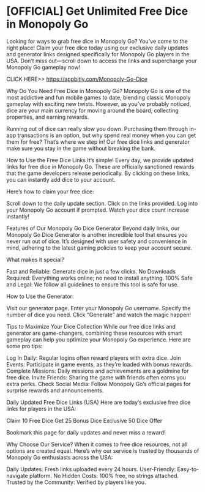 # [OFFICIAL] Get Unlimited Free Dice in Monopoly Go

Looking for ways to grab free dice in Monopoly Go? You've come to the right place! Claim your free dice today using our exclusive daily updates and generator links designed specifically for Monopoly Go players in the USA. Don’t miss out—scroll down to access the links and supercharge your Monopoly Go gameplay now!

 CLICK HERE>> https://appbitly.com/Monopoly-Go-Dice

Why Do You Need Free Dice in Monopoly Go? Monopoly Go is one of the most addictive and fun mobile games to date, blending classic Monopoly gameplay with exciting new twists. However, as you’ve probably noticed, dice are your main currency for moving around the board, collecting properties, and earning rewards.

Running out of dice can really slow you down. Purchasing them through in-app transactions is an option, but why spend real money when you can get them for free? That’s where we step in! Our free dice links and generator make sure you stay in the game without breaking the bank.

How to Use the Free Dice Links It’s simple! Every day, we provide updated links for free dice in Monopoly Go. These are officially sanctioned rewards that the game developers release periodically. By clicking on these links, you can instantly add dice to your account.

Here’s how to claim your free dice:

Scroll down to the daily update section. Click on the links provided. Log into your Monopoly Go account if prompted. Watch your dice count increase instantly!

Features of Our Monopoly Go Dice Generator Beyond daily links, our Monopoly Go Dice Generator is another incredible tool that ensures you never run out of dice. It’s designed with user safety and convenience in mind, adhering to the latest gaming policies to keep your account secure.

What makes it special?

Fast and Reliable: Generate dice in just a few clicks. No Downloads Required: Everything works online; no need to install anything. 100% Safe and Legal: We follow all guidelines to ensure this tool is safe for use.

How to Use the Generator:

Visit our generator page. Enter your Monopoly Go username. Specify the number of dice you need. Click “Generate” and watch the magic happen!

Tips to Maximize Your Dice Collection While our free dice links and generator are game-changers, combining these resources with smart gameplay can help you optimize your Monopoly Go experience. Here are some pro tips:

Log In Daily: Regular logins often reward players with extra dice. Join Events: Participate in game events, as they’re loaded with bonus rewards. Complete Missions: Daily missions and achievements are a goldmine for free dice. Invite Friends: Sharing the game with friends often earns you extra perks. Check Social Media: Follow Monopoly Go’s official pages for surprise rewards and announcements.

Daily Updated Free Dice Links (USA) Here are today’s exclusive free dice links for players in the USA:

Claim 10 Free Dice Get 25 Bonus Dice Exclusive 50 Dice Offer

Bookmark this page for daily updates and never miss a reward!

Why Choose Our Service? When it comes to free dice resources, not all options are created equal. Here’s why our service is trusted by thousands of Monopoly Go enthusiasts across the USA:

Daily Updates: Fresh links uploaded every 24 hours. User-Friendly: Easy-to-navigate platform. No Hidden Costs: 100% free, no strings attached. Trusted by the Community: Verified by players like you.